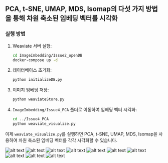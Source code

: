 ## PCA, t-SNE, UMAP, MDS, Isomap의 다섯 가지 방법을 통해 차원 축소된 임베딩 벡터를 시각화

### 실행 방법

1. Weaviate 서버 실행:
    ```sh
    cd ImageImbedding/Issue2_openDB
    docker-compose up -d
    ```

2. 데이터베이스 초기화:
    ```sh
    python initializeDB.py
    ```

3. 이미지 임베딩 저장:
    ```sh
    python weaviateStore.py
    ```

4. `ImageImbedding/Issue4_PCA` 폴더로 이동하여 임베딩 벡터 시각화:
    ```sh
    cd ../Issue4_PCA
    python weaviate_visualize.py
    ```

이제 `weaviate_visualize.py`를 실행하면 PCA, t-SNE, UMAP, MDS, Isomap을 사용하여 차원 축소된 임베딩 벡터를 각각 시각화할 수 있습니다.


![alt text](results/PCA_2D.png) ![alt text](results/PCA_3D.png)
![alt text](results/t-SNE_2D.png) ![alt text](results/t-SNE_3D.png)
![alt text](results/UMAP_2D.png) ![alt text](results/UMAP_3D.png)
![alt text](results/MDS_2D.png) ![alt text](results/MDS_3D.png)
![alt text](results/Isomap_2D.png) ![alt text](results/Isomap_3D.png)